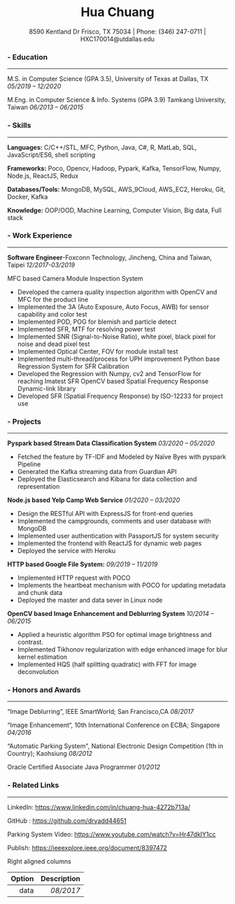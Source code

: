 <div align="center"><h1>Hua Chuang</h1></div>
<div align="center">8590 Kentland Dr Frisco, TX 75034 | Phone: (346) 247-0711 | HXC170014@utdallas.edu</div>

### - Education
---
 	
M.S. in Computer Science (GPA 3.5), University of Texas at Dallas, TX    *05/2019 – 12/2020*

M.Eng. in Computer Science & Info. Systems (GPA 3.9) Tamkang University, Taiwan 	*06/2013 – 06/2015*

### - Skills
---
**Languages:** C/C++/STL, MFC, Python, Java, C#, R, MatLab, SQL, JavaScript/ES6, shell scripting

**Frameworks:** Poco, Opencv, Hadoop, Pypark, Kafka, TensorFlow, Numpy, Node.js, ReactJS, Redux

**Databases/Tools:** MongoDB, MySQL, AWS_9Cloud, AWS_EC2, Heroku, Git, Docker, Kafka

**Knowledge:** OOP/OOD, Machine Learning, Computer Vision, Big data, Full stack

### - Work Experience
---

**Software Engineer**-Foxconn Technology, Jincheng, China and Taiwan, Taipei	 *12/2017-03/2019*

MFC based Camera Module Inspection System
- Developed the camera quality inspection algorithm with OpenCV and MFC for the product line
- Implemented the 3A (Auto Exposure, Auto Focus, AWB) for sensor capability and color test 
- Implemented POD, POG for blemish and particle detect
- Implemented SFR, MTF for resolving power test
- Implemented SNR (Signal-to-Noise Ratio), white pixel, black pixel for noise and dead pixel test
- Implemented Optical Center, FOV for module install test
- Implemented multi-thread/process for UPH improvement
Python base Regression System for SFR Calibration
- Developed the Regression with Numpy, cv2 and TensorFlow for reaching Imatest SFR
OpenCV based Spatial Frequency Response Dynamic-link library
- Developed SFR (Spatial Frequency Response) by ISO-12233 for project use


### - Projects
---
**Pyspark based Stream Data Classification System** *03/2020 – 05/2020*

-	Fetched the feature by TF-IDF and Modeled by Naïve Byes with pyspark Pipeline
-	Generated the Kafka streaming data from Guardian API
-	Deployed the Elasticsearch and Kibana for data collection and representation

**Node.js based Yelp Camp Web Service**	*01/2020 – 03/2020*
-	Design the RESTful API with ExpressJS for front-end queries 
-	Implemented the campgrounds, comments and user database with MongoDB
-	Implemented user authentication with PassportJS for system security
-	Implemented the frontend with ReactJS for dynamic web pages
-	Deployed the service with Heroku

**HTTP based Google File System:** *09/2019 – 11/2019*

-	Implemented HTTP request with POCO 
-	Implements the heartbeat mechanism with POCO for updating metadata and chunk data
-	Deployed the master and data sever in Linux node

**OpenCV based Image Enhancement and Deblurring System**	*10/2014 – 06/2015*

-	Applied a heuristic algorithm PSO for optimal image brightness and contrast.
-	Implemented Tikhonov regularization with edge enhanced image for blur kernel estimation
-	Implemented HQS (half splitting quadratic) with FFT for image deconvolution



### - Honors and Awards
---
“Image Deblurring”, IEEE SmartWorld; San Francisco,CA	*08/2017*

“Image Enhancement“, 10th International Conference on ECBA; Singapore	*04/2016*

“Automatic Parking System", National Electronic Design Competition (1th in Country); Kaohsiung	*08/2012*

Oracle Certified Associate Java Programmer	*01/2012*

### - Related Links
---
LinkedIn: https://www.linkedin.com/in/chuang-hua-4272b713a/

GitHub : https://github.com/dryadd44651

Parking System Video: https://www.youtube.com/watch?v=Hr47dkIY1cc

Publish: https://ieeexplore.ieee.org/document/8397472


Right aligned columns

| Option | Description |
| ------:| ------------------------------:|
| data   |       *08/2017* |

